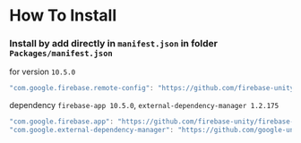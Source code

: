 # How To Install

### Install by add directly in `manifest.json` in folder `Packages/manifest.json`

for version `10.5.0`
```csharp
"com.google.firebase.remote-config": "https://github.com/firebase-unity/firebase-remote-config.git#10.5.0",
```


dependency `firebase-app 10.5.0`, `external-dependency-manager 1.2.175`
```csharp
"com.google.firebase.app": "https://github.com/firebase-unity/firebase-app.git#10.5.0",
"com.google.external-dependency-manager": "https://github.com/google-unity/external-dependency-manager.git#1.2.175",
```